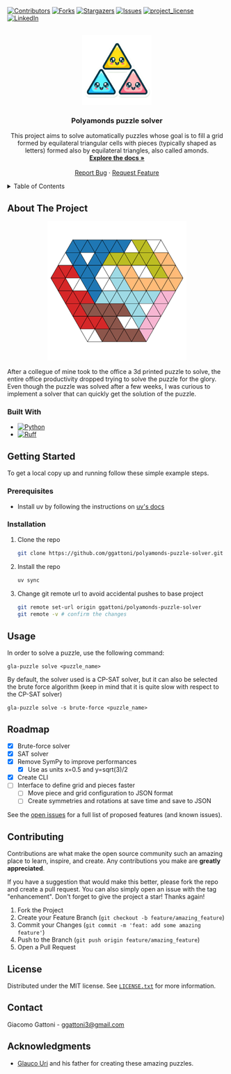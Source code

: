 <!-- Improved compatibility of back to top link: See: https://github.com/othneildrew/Best-README-Template/pull/73 -->
<a id="readme-top"></a>
<!--
*** Thanks for checking out the Best-README-Template. If you have a suggestion
*** that would make this better, please fork the repo and create a pull request
*** or simply open an issue with the tag "enhancement".
*** Don't forget to give the project a star!
*** Thanks again! Now go create something AMAZING! :D
-->

<!-- PROJECT SHIELDS -->
<!--
*** I'm using markdown "reference style" links for readability.
*** Reference links are enclosed in brackets [ ] instead of parentheses ( ).
*** See the bottom of this document for the declaration of the reference variables
*** for contributors-url, forks-url, etc. This is an optional, concise syntax you may use.
*** https://www.markdownguide.org/basic-syntax/#reference-style-links
-->
[![Contributors][contributors-shield]][contributors-url]
[![Forks][forks-shield]][forks-url]
[![Stargazers][stars-shield]][stars-url]
[![Issues][issues-shield]][issues-url]
[![project_license][license-shield]][license-url]
[![LinkedIn][linkedin-shield]][linkedin-url]

<!-- PROJECT LOGO -->
<br />
<div align="center">
  <a href="https://github.com/ggattoni/polyamonds-puzzle-solver">
    <img src="assets/images/logo.png" alt="Logo" width="160" height="160">
  </a>

<h3 align="center">Polyamonds puzzle solver</h3>

  <p align="center">
    This project aims to solve automatically puzzles whose goal is to fill a grid formed by equilateral triangular cells with pieces (typically shaped as letters) formed also by equilateral triangles, also called amonds.
    <br />
    <a href="https://github.com/ggattoni/polyamonds-puzzle-solver"><strong>Explore the docs »</strong></a>
    <br />
    <br />
    <!-- <a href="https://github.com/ggattoni/polyamonds-puzzle-solver">View Demo</a>
    &middot; -->
    <a href="https://github.com/ggattoni/polyamonds-puzzle-solver/issues/new?labels=bug&template=bug-report---.md">Report Bug</a>
    &middot;
    <a href="https://github.com/ggattoni/polyamonds-puzzle-solver/issues/new?labels=enhancement&template=feature-request---.md">Request Feature</a>
  </p>
</div>

<!-- TABLE OF CONTENTS -->
<details>
  <summary>Table of Contents</summary>
  <ol>
    <li>
      <a href="#about-the-project">About The Project</a>
      <ul>
        <li><a href="#built-with">Built With</a></li>
      </ul>
    </li>
    <li>
      <a href="#getting-started">Getting Started</a>
      <ul>
        <li><a href="#prerequisites">Prerequisites</a></li>
        <li><a href="#installation">Installation</a></li>
      </ul>
    </li>
    <li><a href="#usage">Usage</a></li>
    <li><a href="#roadmap">Roadmap</a></li>
    <li><a href="#contributing">Contributing</a></li>
    <li><a href="#license">License</a></li>
    <li><a href="#contact">Contact</a></li>
    <li><a href="#acknowledgments">Acknowledgments</a></li>
  </ol>
</details>

<!-- ABOUT THE PROJECT -->
## About The Project

<!-- [![Product Name Screen Shot][product-screenshot]](https://xtech.ai/) -->
<div align="center">
  <a href="https://xtech.ai/">
    <img src="assets/images/xtechai.png" alt="XTECH.AI puzzle" width="320" height="320">
  </a>
</div>

After a collegue of mine took to the office a 3d printed puzzle to solve, the entire office productivity dropped trying to solve the puzzle for the glory. Even though the puzzle was solved after a few weeks, I was curious to implement a solver that can quickly get the solution of the puzzle.

<!-- <p align="right">(<a href="#readme-top">back to top</a>)</p> -->

### Built With

* [![Python][Python]][Python-url]
* [![Ruff][Ruff]][Ruff-url]

<!-- <p align="right">(<a href="#readme-top">back to top</a>)</p> -->

<!-- GETTING STARTED -->
## Getting Started

To get a local copy up and running follow these simple example steps.

### Prerequisites

* Install uv by following the instructions on [uv's docs](https://docs.astral.sh/uv/getting-started/installation/)

### Installation

1. Clone the repo
   ```sh
   git clone https://github.com/ggattoni/polyamonds-puzzle-solver.git
   ```
2. Install the repo
   ```sh
   uv sync
   ```
3. Change git remote url to avoid accidental pushes to base project
   ```sh
   git remote set-url origin ggattoni/polyamonds-puzzle-solver
   git remote -v # confirm the changes
   ```

<!-- <p align="right">(<a href="#readme-top">back to top</a>)</p> -->

<!-- USAGE EXAMPLES -->
## Usage

In order to solve a puzzle, use the following command:
```
gla-puzzle solve <puzzle_name>
```
By default, the solver used is a CP-SAT solver, but it can also be selected the brute force algorithm (keep in mind that it is quite slow with respect to the CP-SAT solver)
```
gla-puzzle solve -s brute-force <puzzle_name>
```

<!-- _For more examples, please refer to the [Documentation](https://example.com)_ -->

<!-- <p align="right">(<a href="#readme-top">back to top</a>)</p> -->

<!-- ROADMAP -->
## Roadmap

- [x] Brute-force solver
- [x] SAT solver
- [x] Remove SymPy to improve performances
  - [x] Use as units x=0.5 and y=sqrt(3)/2
- [x] Create CLI
- [ ] Interface to define grid and pieces faster
  - [ ] Move piece and grid configuration to JSON format
  - [ ] Create symmetries and rotations at save time and save to JSON

See the [open issues](https://github.com/ggattoni/polyamonds-puzzle-solver/issues) for a full list of proposed features (and known issues).

<!-- <p align="right">(<a href="#readme-top">back to top</a>)</p> -->

<!-- CONTRIBUTING -->
## Contributing

Contributions are what make the open source community such an amazing place to learn, inspire, and create. Any contributions you make are **greatly appreciated**.

If you have a suggestion that would make this better, please fork the repo and create a pull request. You can also simply open an issue with the tag "enhancement".
Don't forget to give the project a star! Thanks again!

1. Fork the Project
2. Create your Feature Branch (`git checkout -b feature/amazing_feature`)
3. Commit your Changes (`git commit -m 'feat: add some amazing feature'`)
4. Push to the Branch (`git push origin feature/amazing_feature`)
5. Open a Pull Request

<!-- <p align="right">(<a href="#readme-top">back to top</a>)</p> -->

<!-- ### Top contributors:

<a href="https://github.com/ggattoni/polyamonds-puzzle-solver/graphs/contributors">
  <img src="https://contrib.rocks/image?repo=ggattoni/polyamonds-puzzle-solver" alt="contrib.rocks image" />
</a> -->

<!-- LICENSE -->
## License

Distributed under the MIT license. See [`LICENSE.txt`](LICENSE.txt) for more information.

<!-- <p align="right">(<a href="#readme-top">back to top</a>)</p> -->

<!-- CONTACT -->
## Contact

Giacomo Gattoni - ggattoni3@gmail.com

<!-- Project Link: [https://github.com/ggattoni/polyamonds-puzzle-solver](https://github.com/ggattoni/polyamonds-puzzle-solver) -->

<!-- <p align="right">(<a href="#readme-top">back to top</a>)</p> -->

<!-- ACKNOWLEDGMENTS -->
## Acknowledgments

* [Glauco Uri](https://github.com/glaucouri) and his father for creating these amazing puzzles.

<!-- <p align="right">(<a href="#readme-top">back to top</a>)</p> -->

<!-- MARKDOWN LINKS & IMAGES -->
<!-- https://www.markdownguide.org/basic-syntax/#reference-style-links -->
[contributors-shield]: https://img.shields.io/github/contributors/ggattoni/polyamonds-puzzle-solver.svg?style=for-the-badge
[contributors-url]: https://github.com/ggattoni/polyamonds-puzzle-solver/graphs/contributors
[forks-shield]: https://img.shields.io/github/forks/ggattoni/polyamonds-puzzle-solver.svg?style=for-the-badge
[forks-url]: https://github.com/ggattoni/polyamonds-puzzle-solver/network/members
[stars-shield]: https://img.shields.io/github/stars/ggattoni/polyamonds-puzzle-solver.svg?style=for-the-badge
[stars-url]: https://github.com/ggattoni/polyamonds-puzzle-solver/stargazers
[issues-shield]: https://img.shields.io/github/issues/ggattoni/polyamonds-puzzle-solver.svg?style=for-the-badge
[issues-url]: https://github.com/ggattoni/polyamonds-puzzle-solver/issues
[license-shield]: https://img.shields.io/github/license/ggattoni/polyamonds-puzzle-solver.svg?style=for-the-badge
[license-url]: https://github.com/ggattoni/polyamonds-puzzle-solver/blob/master/LICENSE.txt
[linkedin-shield]: https://img.shields.io/badge/-LinkedIn-black.svg?style=for-the-badge&logo=linkedin&colorB=555
[linkedin-url]: https://linkedin.com/in/giacomo-gattoni
[product-screenshot]: assets/images/xtechai.png
[Python]: https://img.shields.io/badge/python-3776AB?style=for-the-badge&logo=python&logoColor=white
[Python-url]: https://www.python.org/
[SymPy]: https://img.shields.io/badge/sympy-3B5526?style=for-the-badge&logo=sympy&logoColor=white
[SymPy-url]: https://www.sympy.org/
[Ruff]: https://img.shields.io/badge/ruff-D7FF64?style=for-the-badge&logo=ruff&logoColor=black
[Ruff-url]: https://docs.astral.sh/ruff/